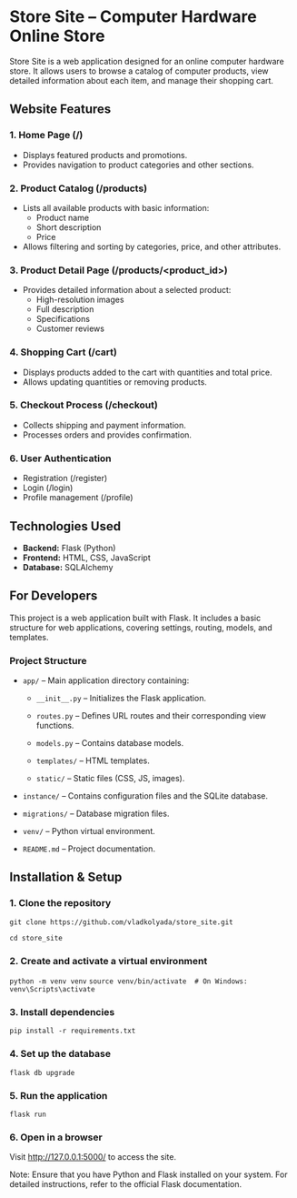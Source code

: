 # Store Site – Computer Hardware Online Store

Store Site is a web application designed for an online computer hardware store. It allows users to browse a catalog of computer products, view detailed information about each item, and manage their shopping cart.

## Website Features

### 1. Home Page (/)

* Displays featured products and promotions.
* Provides navigation to product categories and other sections.

### 2. Product Catalog (/products)

* Lists all available products with basic information:
  * Product name
  * Short description
  * Price
* Allows filtering and sorting by categories, price, and other attributes.

### 3. Product Detail Page (/products/<product_id>)

* Provides detailed information about a selected product:
  * High-resolution images
  * Full description
  * Specifications
  * Customer reviews

### 4. Shopping Cart (/cart)

* Displays products added to the cart with quantities and total price. 
* Allows updating quantities or removing products.

### 5. Checkout Process (/checkout)

* Collects shipping and payment information.
* Processes orders and provides confirmation.

### 6. User Authentication

* Registration (/register)
* Login (/login)
* Profile management (/profile)

## Technologies Used
* **Backend:** Flask (Python)
* **Frontend:** HTML, CSS, JavaScript
* **Database:** SQLAlchemy

## For Developers

This project is a web application built with Flask. It includes a basic structure for web applications, covering settings, routing, models, and templates.

### Project Structure

* `app/` – Main application directory containing:

  * `__init__.py` – Initializes the Flask application.

  * `routes.py` – Defines URL routes and their corresponding view functions.

  * `models.py` – Contains database models.

  * `templates/` – HTML templates.

  * `static/` – Static files (CSS, JS, images).

* `instance/` – Contains configuration files and the SQLite database.

* `migrations/` – Database migration files.

* `venv/` – Python virtual environment.

* `README.md` – Project documentation.

## Installation & Setup

### 1. Clone the repository

`git clone https://github.com/vladkolyada/store_site.git`

`cd store_site`

### 2. Create and activate a virtual environment

`python -m venv venv`
`source venv/bin/activate  # On Windows: venv\Scripts\activate`

### 3. Install dependencies

`pip install -r requirements.txt`

### 4. Set up the database

`flask db upgrade`

### 5. Run the application

`flask run`

### 6. Open in a browser

Visit http://127.0.0.1:5000/ to access the site.

Note: Ensure that you have Python and Flask installed on your system. For detailed instructions, refer to the official Flask documentation.
